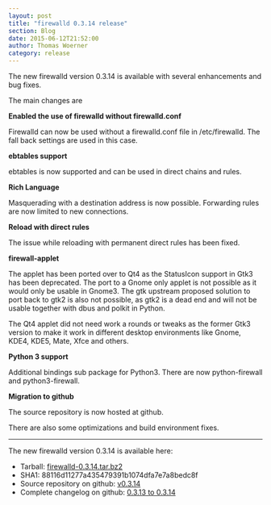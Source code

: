 ```yaml
---
layout: post
title: "firewalld 0.3.14 release"
section: Blog
date: 2015-06-12T21:52:00
author: Thomas Woerner
category: release
---
```


The new firewalld version 0.3.14 is available with several enhancements and bug fixes.

The main changes are

**Enabled the use of firewalld without firewalld.conf**

Firewalld can now be used without a firewalld.conf file in /etc/firewalld. The fall back settings are used in this case.

**ebtables support**

ebtables is now supported and can be used in direct chains and rules.

**Rich Language**

Masquerading with a destination address is now possible. Forwarding rules are now limited to new connections.

**Reload with direct rules**

The issue while reloading with permanent direct rules has been fixed.

**firewall-applet**

The applet has been ported over to Qt4 as the StatusIcon support in Gtk3 has been deprecated. The port to a Gnome only applet is not possible as it would only be usable in Gnome3. The gtk upstream proposed solution to port back to gtk2 is also not possible, as gtk2 is a dead end and will not be usable together with dbus and polkit in Python.

The Qt4 applet did not need work a rounds or tweaks as the former Gtk3 version to make it work in different desktop environments like Gnome, KDE4, KDE5, Mate, Xfce and others.

**Python 3 support**

Additional bindings sub package for Python3. There are now python-firewall and python3-firewall.

**Migration to github**

The source repository is now hosted at github.

There are also some optimizations and build environment fixes.

***

The new firewalld version 0.3.14 is available here:

 * Tarball: [firewalld-0.3.14.tar.bz2](https://fedorahosted.org/released/firewalld/firewalld-0.3.14.tar.bz2)
 * SHA1: 88116d11277a435479391b1074dfa7e7a8bedc8f
 * Source repository on github: [v0.3.14](https://github.com/t-woerner/firewalld/releases/tag/v0.3.14)
 * Complete changelog on github: [0.3.13 to 0.3.14](https://github.com/t-woerner/firewalld/compare/v0.3.13...v0.3.14)

